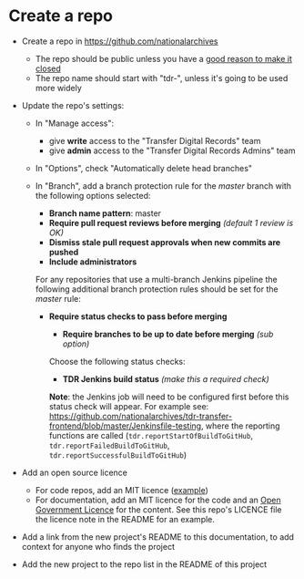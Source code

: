 # Create a repo

* Create a repo in <https://github.com/nationalarchives>
  * The repo should be public unless you have a [good reason to make it
    closed][open-code]
  * The repo name should start with "tdr-", unless it's going to be used more
    widely
* Update the repo's settings:
  * In "Manage access":
    * give **write** access to the "Transfer Digital Records" team
    * give **admin** access to the "Transfer Digital Records Admins" team
  * In "Options", check "Automatically delete head branches"
  * In "Branch", add a branch protection rule for the *master* branch with the following options selected:
    * **Branch name pattern**: master
    * **Require pull request reviews before merging** *(default 1 review is OK)*
    * **Dismiss stale pull request approvals when new commits are pushed**
    * **Include administrators**
    
    For any repositories that use a multi-branch Jenkins pipeline the following additional branch protection rules should be set for the *master* rule:
    * **Require status checks to pass before merging**      
      * **Require branches to be up to date before merging** *(sub option)*
      
      Choose the following status checks:
      * **TDR Jenkins build status** *(make this a required check)*
      
      **Note**: the Jenkins job will need to be configured first before this status check will appear. For example see: https://github.com/nationalarchives/tdr-transfer-frontend/blob/master/Jenkinsfile-testing, where the reporting functions are called (`tdr.reportStartOfBuildToGitHub`, `tdr.reportFailedBuildToGitHub`, `tdr.reportSuccessfulBuildToGitHub`)  
      
* Add an open source licence
  * For code repos, add an MIT licence ([example][mvc-licence])
  * For documentation, add an MIT licence for the code and an [Open Government
    Licence][ogl] for the content. See this repo's LICENCE file the licence note
    in the README for an example.
* Add a link from the new project's README to this documentation, to add context
  for anyone who finds the project
* Add the new project to the repo list in the README of this project

[open-code]: https://www.gov.uk/government/publications/open-source-guidance/when-code-should-be-open-or-closed
[mvc-licence]: https://github.com/nationalarchives/tdr-prototype-mvc/blob/master/LICENCE
[ogl]: http://www.nationalarchives.gov.uk/doc/open-government-licence/version/3/
